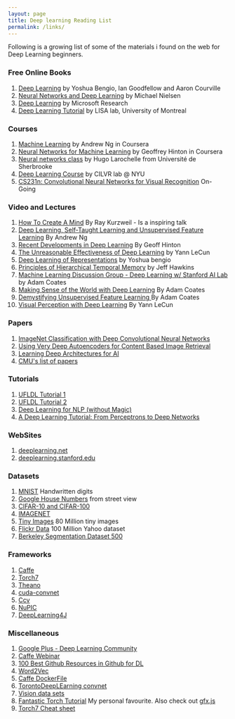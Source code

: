```yaml
---
layout: page
title: Deep learning Reading List
permalink: /links/
---
```


Following is a growing list of some of the materials i found on the web for Deep Learning beginners. 

### Free Online Books

1. [Deep Learning](http://www.iro.umontreal.ca/~bengioy/dlbook/) by Yoshua Bengio, Ian Goodfellow and Aaron Courville
2. [Neural Networks and Deep Learning](http://neuralnetworksanddeeplearning.com/) by  Michael Nielsen
3. [Deep Learning](http://research.microsoft.com/pubs/209355/DeepLearning-NowPublishing-Vol7-SIG-039.pdf) by Microsoft Research
4. [Deep Learning Tutorial](http://deeplearning.net/tutorial/deeplearning.pdf) by LISA lab, University of Montreal

### Courses

1. [Machine Learning](https://class.coursera.org/ml-005) by Andrew Ng in Coursera
2. [Neural Networks for Machine Learning](https://class.coursera.org/neuralnets-2012-001) by Geoffrey Hinton in Coursera
3. [Neural networks class](https://www.youtube.com/playlist?list=PL6Xpj9I5qXYEcOhn7TqghAJ6NAPrNmUBH) by Hugo Larochelle from Université de Sherbrooke
4. [Deep Learning Course](http://cilvr.cs.nyu.edu/doku.php?id=deeplearning:slides:start) by CILVR lab @ NYU
5. [CS231n: Convolutional Neural Networks for Visual Recognition](http://vision.stanford.edu/teaching/cs231n/syllabus.html) On-Going


### Video and Lectures


1. [How To Create A Mind](https://www.youtube.com/watch?v=RIkxVci-R4k) By Ray Kurzweil - Is a inspiring talk 
2. [Deep Learning, Self-Taught Learning and Unsupervised Feature Learning](https://www.youtube.com/watch?v=n1ViNeWhC24) By Andrew Ng
3. [Recent Developments in Deep Learning](https://www.youtube.com/watch?v=vShMxxqtDDs&index=3&list=PL78U8qQHXgrhP9aZraxTT5-X1RccTcUYT) By Geoff Hinton
4. [The Unreasonable Effectiveness of Deep Learning](https://www.youtube.com/watch?v=sc-KbuZqGkI) by Yann LeCun
5. [Deep Learning of Representations](https://www.youtube.com/watch?v=4xsVFLnHC_0) by Yoshua bengio
6. [Principles of Hierarchical Temporal Memory](https://www.youtube.com/watch?v=6ufPpZDmPKA) by Jeff Hawkins
7. [Machine Learning Discussion Group - Deep Learning w/ Stanford AI Lab](https://www.youtube.com/watch?v=2QJi0ArLq7s&list=PL78U8qQHXgrhP9aZraxTT5-X1RccTcUYT) by Adam Coates
8. [Making Sense of the World with Deep Learning](http://vimeo.com/80821560) By Adam Coates
9. [Demystifying Unsupervised Feature Learning ](https://www.youtube.com/watch?v=wZfVBwOO0-k) By Adam Coates
10. [Visual Perception with Deep Learning](https://www.youtube.com/watch?v=3boKlkPBckA) By Yann LeCun


### Papers
1. [ImageNet Classification with Deep Convolutional Neural Networks](http://papers.nips.cc/paper/4824-imagenet-classification-with-deep-convolutional-neural-networks.pdf)
2. [Using Very Deep Autoencoders for Content Based Image Retrieval](http://www.cs.toronto.edu/~hinton/absps/esann-deep-final.pdf)
3. [Learning Deep Architectures for AI](http://www.iro.umontreal.ca/~lisa/pointeurs/TR1312.pdf)
4. [CMU's list of papers](http://deeplearning.cs.cmu.edu/)

### Tutorials
1. [UFLDL Tutorial 1](http://deeplearning.stanford.edu/wiki/index.php/UFLDL_Tutorial)
2. [UFLDL Tutorial 2](http://ufldl.stanford.edu/tutorial/supervised/LinearRegression/)
3. [Deep Learning for NLP (without Magic)](http://www.socher.org/index.php/DeepLearningTutorial/DeepLearningTutorial)
4. [A Deep Learning Tutorial: From Perceptrons to Deep Networks](http://www.toptal.com/machine-learning/an-introduction-to-deep-learning-from-perceptrons-to-deep-networks)


### WebSites
1. [deeplearning.net](http://deeplearning.net/)
2. [deeplearning.stanford.edu](http://deeplearning.stanford.edu/)


### Datasets
1. [MNIST](http://yann.lecun.com/exdb/mnist/) Handwritten digits
2. [Google House Numbers](http://ufldl.stanford.edu/housenumbers/) from street view
3. [CIFAR-10 and CIFAR-100](http://www.cs.toronto.edu/~kriz/cifar.html) 
4. [IMAGENET](http://www.image-net.org/)
5. [Tiny Images](http://groups.csail.mit.edu/vision/TinyImages/) 80 Million tiny images 
6. [Flickr Data](http://yahoolabs.tumblr.com/post/89783581601/one-hundred-million-creative-commons-flickr-images) 100 Million Yahoo dataset
7. [Berkeley Segmentation Dataset 500](http://www.eecs.berkeley.edu/Research/Projects/CS/vision/bsds/)


### Frameworks
1. [Caffe](http://caffe.berkeleyvision.org/) 
2. [Torch7](http://torch.ch/)
3. [Theano](http://deeplearning.net/software/theano/)
4. [cuda-convnet](https://code.google.com/p/cuda-convnet2/) 
5. [Ccv](http://libccv.org/doc/doc-convnet/)
6. [NuPIC](http://numenta.org/nupic.html)
7. [DeepLearning4J](http://deeplearning4j.org/)


### Miscellaneous
1. [Google Plus - Deep Learning Community](https://plus.google.com/communities/112866381580457264725)
2. [Caffe Webinar](http://on-demand-gtc.gputechconf.com/gtcnew/on-demand-gtc.php?searchByKeyword=shelhamer&searchItems=&sessionTopic=&sessionEvent=4&sessionYear=2014&sessionFormat=&submit=&select=+)
3. [100 Best Github Resources in Github for DL](http://meta-guide.com/software-meta-guide/100-best-github-deep-learning/)
4. [Word2Vec](https://code.google.com/p/word2vec/)
5. [Caffe DockerFile](https://registry.hub.docker.com/u/tleyden5iwx/caffe/)
6. [TorontoDeepLEarning convnet](https://github.com/TorontoDeepLearning/convnet)
7. [Vision data sets](http://www.cs.cmu.edu/~cil/v-images.html)
8. [Fantastic Torch Tutorial](http://code.cogbits.com/wiki/doku.php) My personal favourite. Also check out [gfx.js](https://github.com/clementfarabet/gfx.js)
9. [Torch7 Cheat sheet](https://github.com/torch/torch7/wiki/Cheatsheet)


